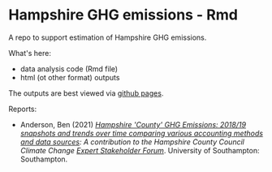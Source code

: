 # Hampshire GHG emissions - Rmd
A repo to support estimation of Hampshire GHG emissions.

What's here:

  * data analysis code (Rmd file)
  * html (ot other format) outputs
  
The outputs are best viewed via [github pages](https://hcc-ccecf-datagroup.github.io/hampshire-ghg-emissions/).

Reports:

  * Anderson, Ben (2021) _[Hampshire 'County' GHG Emissions: 2018/19 snapshots and trends over time comparing various accounting methods and data sources](https://hcc-ccecf-datagroup.github.io/hampshire-ghg-emissions/rmd/Hampshire_County_GHG_Emissions_v1.0.html): A contribution to the Hampshire County Council Climate Change [Expert Stakeholder Forum](https://www.hants.gov.uk/landplanningandenvironment/environment/climatechange/whoweworkwith/climatechangeforumevent)_. University of Southampton: Southampton.
